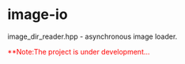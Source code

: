 # image-io

image_dir_reader.hpp - asynchronous image loader.

<span style="color:red">**Note:The project is under development...</span>